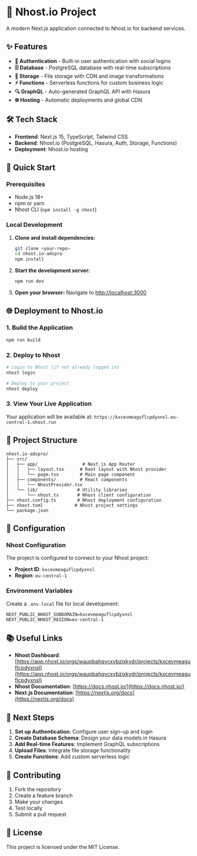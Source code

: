 # 🚀 Nhost.io Project

A modern Next.js application connected to Nhost.io for backend services.

## ✨ Features

- **🔐 Authentication** - Built-in user authentication with social logins
- **🗄️ Database** - PostgreSQL database with real-time subscriptions
- **📁 Storage** - File storage with CDN and image transformations
- **⚡ Functions** - Serverless functions for custom business logic
- **🔍 GraphQL** - Auto-generated GraphQL API with Hasura
- **🌐 Hosting** - Automatic deployments and global CDN

## 🛠️ Tech Stack

- **Frontend**: Next.js 15, TypeScript, Tailwind CSS
- **Backend**: Nhost.io (PostgreSQL, Hasura, Auth, Storage, Functions)
- **Deployment**: Nhost.io hosting

## 🚀 Quick Start

### Prerequisites

- Node.js 18+ 
- npm or yarn
- Nhost CLI (`npm install -g nhost`)

### Local Development

1. **Clone and install dependencies:**
   ```bash
   git clone <your-repo>
   cd nhost.io-adspro
   npm install
   ```

2. **Start the development server:**
   ```bash
   npm run dev
   ```

3. **Open your browser:**
   Navigate to [http://localhost:3000](http://localhost:3000)

## 🌐 Deployment to Nhost.io

### 1. Build the Application

```bash
npm run build
```

### 2. Deploy to Nhost

```bash
# Login to Nhost (if not already logged in)
nhost login

# Deploy to your project
nhost deploy
```

### 3. View Your Live Application

Your application will be available at:
`https://kxcevmeaguflcpdyxnsl.eu-central-1.nhost.run`

## 📁 Project Structure

```
nhost.io-adspro/
├── src/
│   ├── app/                 # Next.js App Router
│   │   ├── layout.tsx      # Root layout with Nhost provider
│   │   └── page.tsx        # Main page component
│   ├── components/         # React components
│   │   └── NhostProvider.tsx
│   └── lib/               # Utility libraries
│       └── nhost.ts       # Nhost client configuration
├── nhost.config.ts        # Nhost deployment configuration
├── nhost.toml            # Nhost project settings
└── package.json
```

## 🔧 Configuration

### Nhost Configuration

The project is configured to connect to your Nhost project:
- **Project ID**: `kxcevmeaguflcpdyxnsl`
- **Region**: `eu-central-1`

### Environment Variables

Create a `.env.local` file for local development:

```env
NEXT_PUBLIC_NHOST_SUBDOMAIN=kxcevmeaguflcpdyxnsl
NEXT_PUBLIC_NHOST_REGION=eu-central-1
```

## 📚 Useful Links

- **Nhost Dashboard**: [https://app.nhost.io/orgs/waupbahqvcxvbzixkydr/projects/kxcevmeaguflcpdyxnsl](https://app.nhost.io/orgs/waupbahqvcxvbzixkydr/projects/kxcevmeaguflcpdyxnsl)
- **Nhost Documentation**: [https://docs.nhost.io/](https://docs.nhost.io/)
- **Next.js Documentation**: [https://nextjs.org/docs](https://nextjs.org/docs)

## 🎯 Next Steps

1. **Set up Authentication**: Configure user sign-up and login
2. **Create Database Schema**: Design your data models in Hasura
3. **Add Real-time Features**: Implement GraphQL subscriptions
4. **Upload Files**: Integrate file storage functionality
5. **Create Functions**: Add custom serverless logic

## 🤝 Contributing

1. Fork the repository
2. Create a feature branch
3. Make your changes
4. Test locally
5. Submit a pull request

## 📄 License

This project is licensed under the MIT License.
